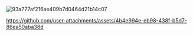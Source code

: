 ![93a777af216ae409b7d0464d21b14c07](https://github.com/user-attachments/assets/d92bac11-2950-4a63-9495-91b723a942d1)

https://github.com/user-attachments/assets/4b4e994e-eb98-438f-b5d7-86ea50aba38d

